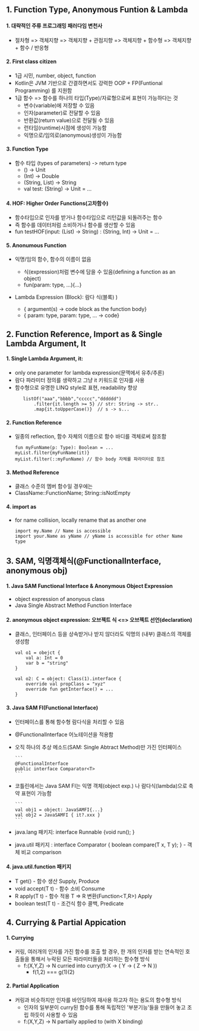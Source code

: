 ## 1. Function Type, Anonymous Funtion & Lambda

#### 1. 대략적인 주류 프로그래밍 패러다임 변천사

- 절차형 => 객체지향 => 객체지향 + 관점지향 => 객체지향 + 함수형 => 객체지향 + 함수 / 반응형

#### 2. First class citizen

- 1급 시민, number, object, function
- Kotlin은 JVM 기반으로 간결하면서도 강력한 OOP + FP(Funtional Programming) 를 지원함
- 1급 함수 => 함수를 하나의 타입(Type)/자료형으로써 표현이 가능하다는 것
  - 변수(variable)에 저장할 수 있음
  - 인자(parameter)로 전달할 수 있음
  - 반환값(return value)으로 전달될 수 있음
  - 런타임(runtime)시점에 생성이 가능함
  - 익명으로/임의로(anonymous)생성이 가능함

#### 3. Function Type

- 함수 타입 (types of parameters) -> return type
  - () -> Unit
  - (Int) -> Double
  - (String, List<Int>) -> String
  - val test: (String) -> Unit = ...

#### 4. HOF: Higher Order Functions(고차함수)

- 함수타입으로 인자를 받거나 함수타입으로 리턴값을 되돌려주는 함수
- 즉 함수를 데이터처럼 소비하거나 함수를 생산할 수 있음
- fun testHOF(input: (List<Char>) -> String) : (String, Int) -> Unit = ...

#### 5. Anonumous Function

- 익명/임의 함수, 함수의 이름이 없음
  - 식(expression)처럼 변수에 담을 수 있음(defining a function as an object)
  - fun(param: type, ...){...}
- Lambda Expression (Block): 람다 식(블록)
  )

  - { argument(s) -> code block as the function body}
  - { param: type, param: type, ... -> code}

## 2. Function Reference, Import as & Single Lambda Argument, It

#### 1. Single Lambda Argument, it:

- only one parameter for lambda expression(문맥에서 유추/추론)
- 람다 파라미터 정의를 생략하고 그냥 it 키워드로 인자를 사용
- 함수형으로 유명한 LINQ style로 표현, readability 향상
  ```
     listOf("aaa","bbbb","ccccc","dddddd")
         .filter{it.length >= 5} // str: String -> str..
         .map{it.toUpperCase()}  // s -> s...
  ```

#### 2. Function Reference

- 일종의 reflection, 함수 자체의 이름으로 함수 바디를 객체로써 참조함
  ```
  fun myFunName(p: Type): Boolean = ...
  myList.filter{myFunName(it)}
  myList.filter(::myFunName) // 함수 body 자체를 파라미터로 참조
  ```

#### 3. Method Reference

- 클래스 수준의 멤버 함수일 경우에는
- ClassName::FunctionName; String::isNotEmpty

#### 4. import as

- for name collision, locally rename that as another one
  ```
  import my.Name // Name is accessible
  import your.Name as yName // yName is accessible for other Name type
  ```

## 3. SAM, 익명객체식(@FunctionalInterface, anonymous obj)

#### 1. Java SAM Functional Interface & Anonymous Object Expression

- object expression of anonyous class
- Java Single Abstract Method Function Interface

#### 2. anonymous object expression: 오브젝트 식 <=> 오브젝트 선언(declaration)

- 클래스, 인터페이스 등을 상속받거나 받지 않더라도 익명의 (내부) 클래스의 객체를 생성함

  ```
  val o1 = obejct {
      val a: Int = 0
      var b = "string"
  }

  val o2: C = object: Class(1).interface {
      override val propClass = "xyz"
      override fun getInterface() = ...
  }
  ```

#### 3. Java SAM FI(Functional Interface)

- 인터페이스를 통해 함수형 람다식을 처리할 수 있음
- @FunctionalInterface 어노테이션을 적용함
- 오직 하나의 추상 메소드(SAM: Single Abtract Method)만 가진 인터페이스

      ```
      @FunctionalInterface
      public interface Comparator<T>
      ```

- 코틀린에서는 Java SAM FI는 익명 객체(object exp.)
  나 람다식(lambda)으로 축약 표현이 가능함

      ```
      val obj1 = object: JavaSAMFI{...}
      val obj2 = JavaSAMFI { it?.xxx }
      ```

- java.lang 패키지: interface Runnable {void run(); }
- java.util 패키지 : interface Comparator<T> { boolean compare(T x, T y); } - 객체 비교 comparison

#### 4. java.util.function 패키지

- T get() - 함수 생산 Supply, Produce
- void accept(T t) - 함수 소비 Consume
- R apply(T t) - 함수 적용 T => R 변환(Function<T,R>) Apply
- boolean test(T t) - 조건식 함수 콜백, Predicate

## 4. Currying & Partial Appication

#### 1. Currying

- 커링, 여러개의 인자를 가진 함수를 호출 할 경우, 한 개의 인자를 받는 연속적인 호출들을 통해서 누락된 모든 파라미터들을 처리하는 함수형 방식
  - f:(X,Y,Z) -> N curried into curry(f):X -> ( Y -> ( Z -> N ))
    - f(1,2) === g(1)(2)

#### 2. Partial Application

- 커링과 비슷하지만 인자를 바인딩하여 재사용 하고자 하는 용도의 함수형 방식
  - 인자의 일부분이 curry된 함수를 통해 독립적인 '부분기능'들을 만들어 놓고 조립 하듯이 사용할 수 있음
  - f:(X,Y,Z) -> N partially applied to (with X binding)
